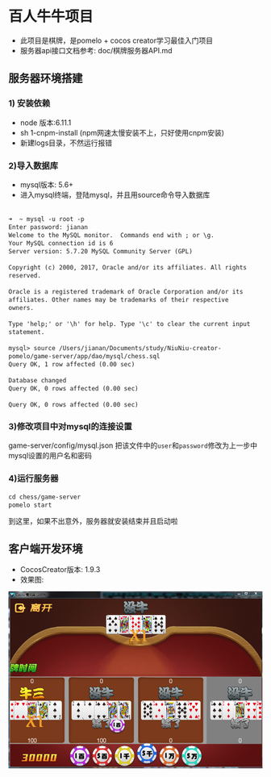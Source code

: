 # 百人牛牛项目
*  此项目是棋牌，是pomelo + cocos creator学习最佳入门项目
*  服务器api接口文档参考: doc/棋牌服务器API.md

## 服务器环境搭建

### 1) 安装依赖
*  node 版本:6.11.1
*  sh 1-cnpm-install  (npm网速太慢安装不上，只好使用cnpm安装)
*  新建logs目录，不然运行报错

### 2)导入数据库
*  mysql版本: 5.6+
*  进入mysql终端，登陆mysql，并且用source命令导入数据库
   
```
   
➜  ~ mysql -u root -p
Enter password: jianan
Welcome to the MySQL monitor.  Commands end with ; or \g.
Your MySQL connection id is 6
Server version: 5.7.20 MySQL Community Server (GPL)

Copyright (c) 2000, 2017, Oracle and/or its affiliates. All rights reserved.

Oracle is a registered trademark of Oracle Corporation and/or its
affiliates. Other names may be trademarks of their respective
owners.

Type 'help;' or '\h' for help. Type '\c' to clear the current input statement.

mysql> source /Users/jianan/Documents/study/NiuNiu-creator-pomelo/game-server/app/dao/mysql/chess.sql
Query OK, 1 row affected (0.00 sec)

Database changed
Query OK, 0 rows affected (0.00 sec)

Query OK, 0 rows affected (0.00 sec)
```

### 3)修改项目中对mysql的连接设置
game-server/config/mysql.json
把该文件中的`user`和`password`修改为上一步中mysql设置的用户名和密码

### 4)运行服务器
```
cd chess/game-server
pomelo start
```
到这里，如果不出意外，服务器就安装结束并且启动啦

## 客户端开发环境
*  CocosCreator版本: 1.9.3
*  效果图:

![](./imgs/1.png)

